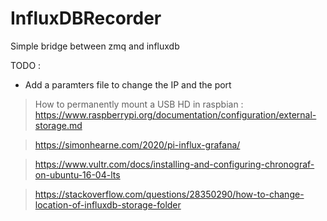 # InfluxDBRecorder
Simple bridge between zmq and influxdb

TODO :
* Add a paramters file to change the IP and the port

>How to permanently mount a USB HD in raspbian : https://www.raspberrypi.org/documentation/configuration/external-storage.md

> https://simonhearne.com/2020/pi-influx-grafana/

> https://www.vultr.com/docs/installing-and-configuring-chronograf-on-ubuntu-16-04-lts

> https://stackoverflow.com/questions/28350290/how-to-change-location-of-influxdb-storage-folder